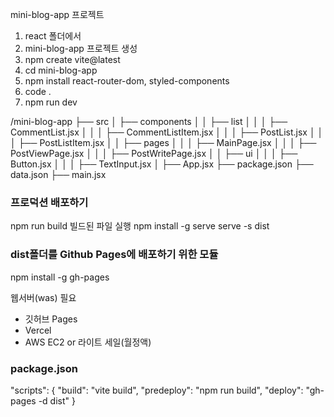 mini-blog-app 프로젝트

1. react 폴더에서
2. mini-blog-app 프로젝트 생성
3. npm create vite@latest
4. cd mini-blog-app
5. npm install react-router-dom, styled-components
6. code  .
7. npm run dev

/mini-blog-app
 ├── src
 │   ├── components
 │   │   ├── list
 │   │   │   ├── CommentList.jsx
 │   │   │   ├── CommentListItem.jsx
 │   │   │   ├── PostList.jsx
 │   │   │   ├── PostListItem.jsx
 │   │   ├── pages
 │   │   │   ├── MainPage.jsx
 │   │   │   ├── PostViewPage.jsx
 │   │   │   ├── PostWritePage.jsx
 │   │   ├── ui
 │   │   │   ├── Button.jsx
 │   │   │   ├── TextInput.jsx
 │   ├── App.jsx
 ├── package.json
 ├── data.json
 ├── main.jsx

 ### 프로덕션 배포하기
npm run build
빌드된 파일 실행
npm install -g serve
serve -s dist

### dist폴더를 Github Pages에 배포하기 위한 모듈
npm install -g gh-pages


웹서버(was) 필요
- 깃허브 Pages
- Vercel
- AWS EC2 or 라이트 세일(월정액)


### package.json

"scripts": {
"build": "vite build",
"predeploy": "npm run build",
"deploy": "gh-pages -d dist"
}